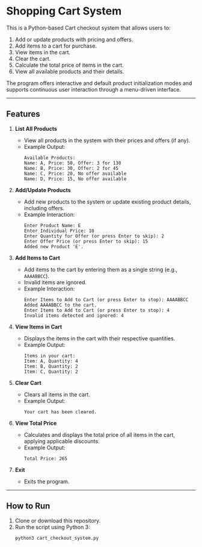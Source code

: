 # Shopping Cart System

This is a Python-based Cart checkout system that allows users to:
1. Add or update products with pricing and offers.
2. Add items to a cart for purchase.
3. View items in the cart.
4. Clear the cart.
5. Calculate the total price of items in the cart.
6. View all available products and their details.

The program offers interactive and default product initialization modes and supports continuous user interaction through a menu-driven interface.

---

## Features

1. **List All Products**
   - View all products in the system with their prices and offers (if any).
   - Example Output:
     ```
     Available Products:
     Name: A, Price: 50, Offer: 3 for 130
     Name: B, Price: 30, Offer: 2 for 45
     Name: C, Price: 20, No offer available
     Name: D, Price: 15, No offer available
     ```

2. **Add/Update Products**
   - Add new products to the system or update existing product details, including offers.
   - Example Interaction:
     ```
     Enter Product Name: E
     Enter Individual Price: 10
     Enter Quantity for Offer (or press Enter to skip): 2
     Enter Offer Price (or press Enter to skip): 15
     Added new Product 'E'.
     ```

3. **Add Items to Cart**
   - Add items to the cart by entering them as a single string (e.g., `AAAABBCC`).
   - Invalid items are ignored.
   - Example Interaction:
     ```
     Enter Items to Add to Cart (or press Enter to stop): AAAABBCC
     Added AAAABBCC to the cart.
     Enter Items to Add to Cart (or press Enter to stop): 4
     Invalid items detected and ignored: 4
     ```

4. **View Items in Cart**
   - Displays the items in the cart with their respective quantities.
   - Example Output:
     ```
     Items in your cart:
     Item: A, Quantity: 4
     Item: B, Quantity: 2
     Item: C, Quantity: 2
     ```

5. **Clear Cart**
   - Clears all items in the cart.
   - Example Output:
     ```
     Your cart has been cleared.
     ```

6. **View Total Price**
   - Calculates and displays the total price of all items in the cart, applying applicable discounts.
   - Example Output:
     ```
     Total Price: 265
     ```

7. **Exit**
   - Exits the program.

---

## How to Run

1. Clone or download this repository.
2. Run the script using Python 3:
   ```bash
   python3 cart_checkout_system.py
